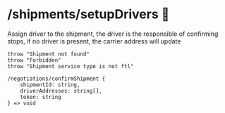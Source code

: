 # /shipments/setupDrivers 👤

Assign driver to the shipment, the driver is the responsible of confirming stops, if no driver is present, the carrier address will update

```ejs
throw "Shipment not found"
throw "Forbidden"
throw "Shipment service type is not ftl"

/negotiations/confirmShipment {
    shipmentId: string,
    driverAddresses: string[],
    token: string
} => void
```

